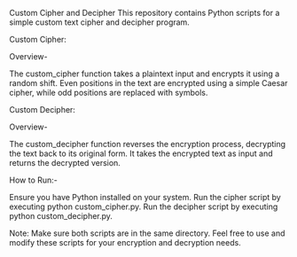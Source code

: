 Custom Cipher and Decipher This repository contains Python scripts for a simple custom text cipher and decipher program.

Custom Cipher:

Overview-

The custom_cipher function takes a plaintext input and encrypts it using a random shift. Even positions in the text are encrypted using a simple Caesar cipher, while odd positions are replaced with symbols.

Custom Decipher:

Overview-

The custom_decipher function reverses the encryption process, decrypting the text back to its original form. It takes the encrypted text as input and returns the decrypted version.

How to Run:-

Ensure you have Python installed on your system. Run the cipher script by executing python custom_cipher.py. Run the decipher script by executing python custom_decipher.py.

Note: Make sure both scripts are in the same directory. Feel free to use and modify these scripts for your encryption and decryption needs.
